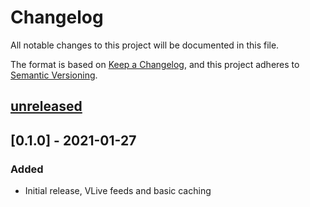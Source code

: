# Changelog

All notable changes to this project will be documented in this file.

The format is based on [Keep a Changelog](https://keepachangelog.com/en/1.0.0/),
and this project adheres to [Semantic Versioning](https://semver.org/spec/v2.0.0.html).

## [unreleased]

## [0.1.0] - 2021-01-27

### Added

-  Initial release, VLive feeds and basic caching

[unreleased]: https://github.com/sushiibot/sushii-2/compare/sushii-feeds-v0.1.0...HEAD
[0.1.2]: https://github.com/sushiibot/sushii-2/compare/sushii-feeds-v0.1.1...sushii-feeds-v0.1.2
[0.1.1]: https://github.com/sushiibot/sushii-2/compare/sushii-feeds-v0.1.0...sushii-feeds-v0.1.1
